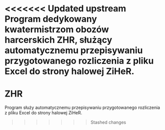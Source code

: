 <<<<<<< Updated upstream
Program dedykowany kwatermistrzom obozów harcerskich ZHR, służący automatycznemu przepisywaniu przygotowanego rozliczenia z pliku Excel do strony halowej ZiHeR.
=======
# ZHR
Program służy automatycznemu przepisywaniu przygotowanego rozliczenia z pliku Excel do strony halowej ZiHeR.
>>>>>>> Stashed changes
